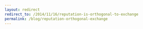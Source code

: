 ```yaml
---
layout: redirect
redirect_to: /2014/11/16/reputation-is-orthogonal-to-exchange
permalink: /blog/reputation-orthogonal-exchange
---
```

